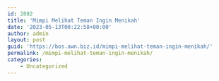 ```yaml
---
id: 2802
title: 'Mimpi Melihat Teman Ingin Menikah'
date: '2023-05-13T00:22:58+00:00'
author: admin
layout: post
guid: 'https://bos.awn.biz.id/mimpi-melihat-teman-ingin-menikah/'
permalink: /mimpi-melihat-teman-ingin-menikah/
categories:
    - Uncategorized
---
```


